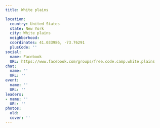 ```yaml
---
title: White plains

location:
  country: United States
  state: New York
  city: White plains
  neighborhood: 
  coordinates: 41.033986, -73.76291
  plusCode: ''
social:
  name: Facebook
  URL: https://www.facebook.com/groups/free.code.camp.white.plains
chat:
  name: ''
  URL: ''
event:
  name: ''
  URL: ''
leaders:
- name: ''
  URL: ''
photos:
  old: 
  cover: ''
---
```

